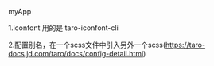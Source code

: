 myApp

1.iconfont 用的是 taro-iconfont-cli

2.配置别名，在一个scss文件中引入另外一个scss(https://taro-docs.jd.com/taro/docs/config-detail.html)
